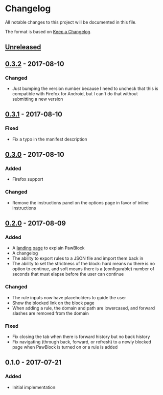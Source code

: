# Changelog
All notable changes to this project will be documented in this file.

The format is based on [Keep a Changelog](http://keepachangelog.com/en/1.0.0/).

## [Unreleased]

## [0.3.2] - 2017-08-10
### Changed
- Just bumping the version number because I need to uncheck that this is
  compatible with Firefox for Android, but I can't do that without submitting
  a new version

## [0.3.1] - 2017-08-10
### Fixed
- Fix a typo in the manifest description

## [0.3.0] - 2017-08-10
### Added
- Firefox support

### Changed
- Remove the instructions panel on the options page in favor of inline
  instructions

## [0.2.0] - 2017-08-09
### Added
- A [landing page] to explain PawBlock
- A changelog
- The ability to export rules to a JSON file and import them back in
- The ability to set the strictness of the block: hard means no there is no
  option to continue, and soft means there is a (configurable) number of
  seconds that must elapse before the user can continue

### Changed
- The rule inputs now have placeholders to guide the user
- Show the blocked link on the block page
- When adding a rule, the domain and path are lowercased, and forward slashes
  are removed from the domain

### Fixed
- Fix closing the tab when there is forward history but no back history
- Fix navigating (through back, forward, or refresh) to a newly blocked page
  when PawBlock is turned on or a rule is added

## 0.1.0 - 2017-07-21
### Added
- Initial implementation

[Unreleased]: https://github.com/dguo/pawblock/compare/v0.3.2...HEAD
[0.3.2]: https://github.com/dguo/pawblock/compare/v0.3.1...v0.3.2
[0.3.1]: https://github.com/dguo/pawblock/compare/v0.3.0...v0.3.1
[0.3.0]: https://github.com/dguo/pawblock/compare/v0.2.0...v0.3.0
[0.2.0]: https://github.com/dguo/pawblock/compare/v0.1.0...v0.2.0
[landing page]: https://dannyguo.com/pawblock
